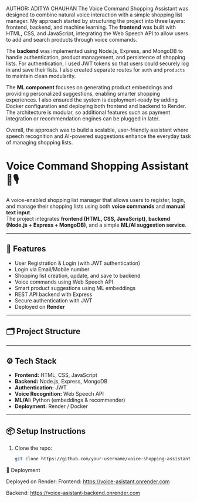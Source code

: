 AUTHOR: ADITYA CHAUHAN
The Voice Command Shopping Assistant was designed to combine natural voice interaction with a simple shopping list manager. 
My approach started by structuring the project into three layers: frontend, backend, and machine learning. 
The **frontend** was built with HTML, CSS, and JavaScript, integrating the Web Speech API to allow users to add and search products through voice commands. 

The **backend** was implemented using Node.js, Express, and MongoDB to handle authentication, product management, and persistence of shopping lists. 
For authentication, I used JWT tokens so that users could securely log in and save their lists. I also created separate routes for `auth` and `products` to maintain clean modularity.  

The **ML component** focuses on generating product embeddings and providing personalized suggestions, enabling smarter shopping experiences. 
I also ensured the system is deployment-ready by adding Docker configuration and deploying both frontend and backend to Render. 
The architecture is modular, so additional features such as payment integration or recommendation engines can be plugged in later.  

Overall, the approach was to build a scalable, user-friendly assistant where speech recognition and AI-powered suggestions enhance the everyday task of managing shopping lists.  


# Voice Command Shopping Assistant 🛒🎙️

A voice-enabled shopping list manager that allows users to register, login, and manage their shopping lists using both **voice commands** and **manual text input**.  
The project integrates **frontend (HTML, CSS, JavaScript)**, **backend (Node.js + Express + MongoDB)**, and a simple **ML/AI suggestion service**.

---

## 🚀 Features
- User Registration & Login (with JWT authentication)
- Login via Email/Mobile number
- Shopping list creation, update, and save to backend
- Voice commands using Web Speech API
- Smart product suggestions using ML embeddings
- REST API backend with Express
- Secure authentication with JWT
- Deployed on **Render**

---

## 🗂️ Project Structure


---

## ⚙️ Tech Stack
- **Frontend:** HTML, CSS, JavaScript
- **Backend:** Node.js, Express, MongoDB
- **Authentication:** JWT
- **Voice Recognition:** Web Speech API
- **ML/AI:** Python (embeddings & recommender)
- **Deployment:** Render / Docker

---

## 📦 Setup Instructions
1. Clone the repo:
   ```bash
   git clone https://github.com/your-username/voice-shopping-assistant.git

📌 Deployment

Deployed on Render:
Frontend: https://voice-asistant.onrender.com

Backend: https://voice-asistant-backend.onrender.com

